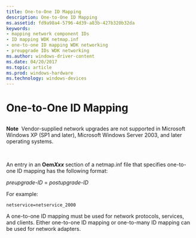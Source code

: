 ```yaml
---
title: One-to-One ID Mapping
description: One-to-One ID Mapping
ms.assetid: fd9a98a4-5796-4d39-a83b-427b320b32da
keywords:
- mapping network component IDs
- ID mapping WDK netmap.inf
- one-to-one ID mapping WDK networking
- preupgrade IDs WDK networking
ms.author: windows-driver-content
ms.date: 04/20/2017
ms.topic: article
ms.prod: windows-hardware
ms.technology: windows-devices
---
```


# One-to-One ID Mapping


## <a href="" id="ddk-one-to-one-id-mapping-ng"></a>


**Note**  Vendor-supplied network upgrades are not supported in Microsoft Windows XP (SP1 and later), Microsoft Windows Server 2003, and later operating systems.

 

An entry in an **Oem*Xxx*** section of a netmap.inf file that specifies one-to-one ID mapping has the following format:

*preupgrade-ID* = *postupgrade-ID*

For example:

```
netservice=netservice_2000
```

A one-to-one ID mapping must be used for network protocols, services, and clients. Either one-to-one ID mapping or one-to-many ID mapping can be used for network adapters.

 

 





